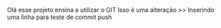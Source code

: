 Olá esse projeto ensina a utilizar o GIT
Isso é uma alteração >>
Inserindo uma linha para teste de commit push
